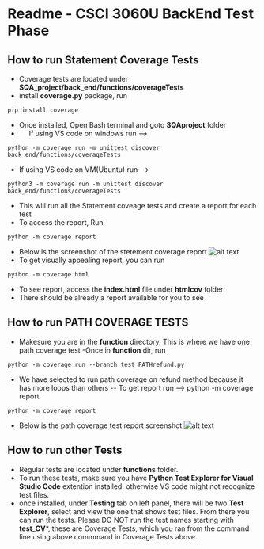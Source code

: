 # Readme - CSCI 3060U BackEnd Test Phase

## How to run Statement Coverage Tests
- Coverage tests are located under **SQA_project/back_end/functions/coverageTests**
- install **coverage.py** package, run 
```shell
pip install coverage
```
- Once installed, Open Bash terminal and goto **SQAproject** folder
- &nbsp;&nbsp;&nbsp;&nbsp;&nbsp;If using VS code on windows run -->
```shell
python -m coverage run -m unittest discover back_end/functions/coverageTests
```
- If using VS code on VM(Ubuntu) run -->
```shell
python3 -m coverage run -m unittest discover back_end/functions/coverageTests
```
- This will run all the Statement coveage tests and create a report for each test
- To access the report, Run
``` shell
python -m coverage report
```
- Below is the screenshot of the stetement coverage report
![alt text](https://media.discordapp.net/attachments/1065690625816678424/1091470928761864332/image.png?width=1070&height=662)
- To get visually appealing report, you can run
``` shell
python -m coverage html
```
 - To see report, access the **index.html** file under **htmlcov** folder
 - There should be already a report available for you to see


## How to run PATH COVERAGE TESTS
- Makesure you are in the **function** directory. This is where we have one path coverage test
-Once in **function** dir, run
``` shell
python -m coverage run --branch test_PATHrefund.py
```
- We have selected to run path coverage on refund method because it has more loops than others
-- To get report run --> python -m coverage report
```shell
python -m coverage report
```
- Below is the path coverage test report screenshot
![alt text](https://cdn.discordapp.com/attachments/1065690625816678424/1091481961131941918/image.png)

## How to run other Tests
- Regular tests are located under **functions** folder.
- To run these tests, make sure you have **Python Test Explorer for Visual Studio Code** extention installed. otherwise VS code might not recognize test files.
- once installed, under **Testing** tab on left panel, there will be two **Test Explorer**, select and view the one that shows test files. From there you can run the tests. Please DO NOT run the test names starting with **test_CV***, these are Coverage Tests, which you ran from the command line using above commmand in Coverage Tests above.

